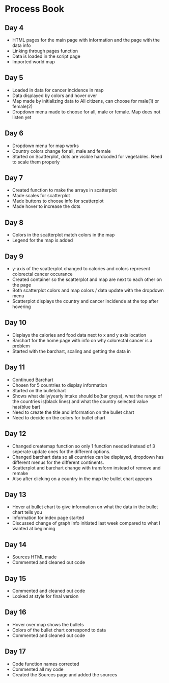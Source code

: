 # Process Book

## Day 4

- HTML pages for the main page with information and the page with the data info
- Linking through pages function
- Data is loaded in the script page
- Imported world map

## Day 5

- Loaded in data for cancer incidence in map
- Data displayed by colors and hover over
- Map made by initializing data to All citizens, can choose for male(1) or female(2)
- Dropdown menu made to choose for all, male or female. Map does not listen yet

## Day 6
- Dropdown menu for map works
- Country colors change for all, male and female
- Started on Scatterplot, dots are visible hardcoded for vegetables. Need to scale them properly

## Day 7
- Created function to make the arrays in scatterplot
- Made scales for scatterplot
- Made buttons to choose info for scatterplot
- Made hover to increase the dots

## Day 8
- Colors in the scatterplot match colors in the map
- Legend for the map is added

## Day 9
- y-axis of the scatterplot changed to calories and colors represent colorectal cancer occurance
- Created container so the scatterplot and map are next to each other on the page
- Both scatterplot colors and map colors / data update with the dropdown menu
- Scatterplot displays the country and cancer incidende at the top after hovering 

## Day 10
- Displays the calories and food data next to x and y axis location
- Barchart for the home page with info on why colorectal cancer is a problem
- Started with the barchart, scaling and getting the data in

## Day 11
- Continued Barchart
- Chosen for 5 countries to display information
- Started on the bulletchart
- Shows what daily/yearly intake should be(bar greys), what the range of the countries is(black lines) and what the country selected value has(blue bar)
- Need to create the title and information on the bullet chart
- Need to decide on the colors for bullet chart

## Day 12
- Changed createmap function so only 1 function needed instead of 3 seperate update ones for the different options.
- Changed barchart data so all countries can be displayed, dropdown has different menus for the different continents.
- Scatterplot and barchart change with transform instead of remove and remake
- Also after clicking on a country in the map the bullet chart appears

## Day 13
- Hover at bullet chart to give information on what the data in the bullet chart tells you
- Information for index page started
- Discussed change of graph info initiated last week compared to what I wanted at beginning

## Day 14
- Sources HTML made
- Commented and cleaned out code

## Day 15
- Commented and cleaned out code
- Looked at style for final version

## Day 16
- Hover over map shows the bullets
- Colors of the bullet chart correspond to data
- Commented and cleaned out code

## Day 17
- Code function names corrected
- Commented all my code
- Created the Sources page and added the sources
